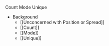 Count
Mode
Unique

* Background
	* [[Unconcerned with Position or Spread]]
	* [[Count]]
	* [[Mode]]
	* [[Unique]]